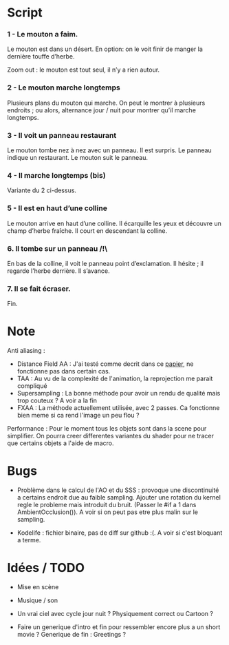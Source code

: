 # Script

### 1 - Le mouton a faim.
Le mouton est dans un désert.
En option: on le voit finir de manger la dernière touffe d’herbe.

Zoom out : le mouton est tout seul, il n’y a rien autour.

### 2 - Le mouton marche longtemps
Plusieurs plans du mouton qui marche.
On peut le montrer à plusieurs endroits ; ou alors, alternance jour / nuit pour montrer qu’il marche longtemps.

### 3 - Il voit un panneau restaurant
Le mouton tombe nez à nez avec un panneau. Il est surpris. Le panneau indique un restaurant. Le mouton suit le panneau.

### 4 - Il marche longtemps (bis)
Variante du 2 ci-dessus.

### 5 - Il est en haut d’une colline
Le mouton arrive en haut d’une colline. Il écarquille les yeux et découvre un champ d’herbe fraîche. Il court en descendant la colline.

### 6. Il tombe sur un panneau /!\
En bas de la colline, il voit le panneau point d’exclamation. Il hésite ; il regarde l’herbe derrière. Il s’avance.

### 7. Il se fait écraser.
Fin.

# Note

Anti aliasing :

- Distance Field AA : J'ai testé comme decrit dans ce [papier](https://graphics.stanford.edu/courses/cs348b-20-spring-content/uploads/hart.pdf), ne fonctionne pas dans certain cas.
- TAA : Au vu de la complexité de l'animation, la reprojection me parait compliqué
- Supersampling : La bonne méthode pour avoir un rendu de qualité mais trop couteux ? A voir a la fin
- FXAA : La méthode actuellement utilisée, avec 2 passes. Ca fonctionne bien meme si ca rend l'image un peu flou ?

Performance : Pour le moment tous les objets sont dans la scene pour simplifier. On pourra creer differentes variantes du shader pour ne tracer que certains objets a l'aide de macro.

# Bugs

- Problème dans le calcul de l'AO et du SSS : provoque une discontinuité a certains endroit due au faible sampling. Ajouter une rotation du kernel regle le probleme mais introduit du bruit. (Passer le #if a 1 dans AmbientOcclusion()). A voir si on peut pas etre plus malin sur le sampling.

- Kodelife : fichier binaire, pas de diff sur github :(. A voir si c'est bloquant a terme.


# Idées / TODO

- Mise en scène

- Musique / son

- Un vrai ciel avec cycle jour nuit ? Physiquement correct ou Cartoon ?

- Faire un generique d'intro et fin pour ressembler encore plus a un short movie ?
 Generique de fin : Greetings ?
